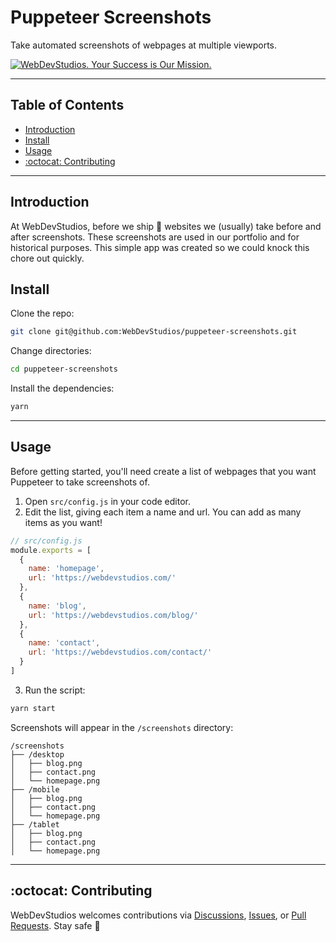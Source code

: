 # Puppeteer Screenshots <!-- omit in toc -->

Take automated screenshots of webpages at multiple viewports.

<a href="https://webdevstudios.com/contact/"><img src="https://webdevstudios.com/wp-content/uploads/2018/04/wds-github-banner.png" alt="WebDevStudios. Your Success is Our Mission."></a>

---

## Table of Contents <!-- omit in toc -->

- [Introduction](#introduction)
- [Install](#install)
- [Usage](#usage)
- [:octocat: Contributing](#octocat-contributing)

---

## Introduction

At WebDevStudios, before we ship 🚀 websites we (usually) take before and after screenshots. These screenshots are used in our portfolio and for historical purposes. This simple app was created so we could knock this chore out quickly.

## Install

Clone the repo:

```bash
git clone git@github.com:WebDevStudios/puppeteer-screenshots.git
```

Change directories:

```bash
cd puppeteer-screenshots
```

Install the dependencies:

```bash
yarn
```

---

## Usage

Before getting started, you'll need create a list of webpages that you want Puppeteer to take screenshots of.

1. Open `src/config.js` in your code editor.
2. Edit the list, giving each item a name and url. You can add as many items as you want!

```js
// src/config.js
module.exports = [
  {
    name: 'homepage',
    url: 'https://webdevstudios.com/'
  },
  {
    name: 'blog',
    url: 'https://webdevstudios.com/blog/'
  },
  {
    name: 'contact',
    url: 'https://webdevstudios.com/contact/'
  }
]
```

3. Run the script:

```bash
yarn start
```

Screenshots will appear in the `/screenshots` directory:

```text
/screenshots
├── /desktop
│   ├── blog.png
│   ├── contact.png
│   └── homepage.png
├── /mobile
│   ├── blog.png
│   ├── contact.png
│   └── homepage.png
├── /tablet
│   ├── blog.png
│   ├── contact.png
│   └── homepage.png
```

---

## :octocat: Contributing

WebDevStudios welcomes contributions via [Discussions](https://github.com/WebDevStudios/puppeteer-screenshots/discussions), [Issues](https://github.com/WebDevStudios/puppeteer-screenshots/issues), or [Pull Requests](https://github.com/WebDevStudios/puppeteer-screenshots/pulls). Stay safe 🍻
